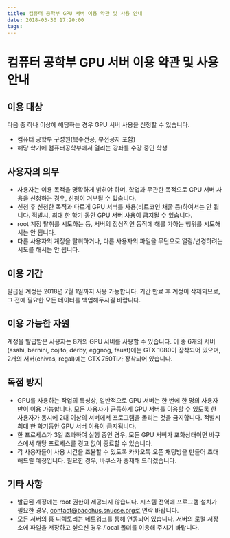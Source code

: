 ```yaml
---
title: 컴퓨터 공학부 GPU 서버 이용 약관 및 사용 안내
date: 2018-03-30 17:20:00
tags:
---
```


# 컴퓨터 공학부 GPU 서버 이용 약관 및 사용 안내
## 이용 대상
다음 중 하나 이상에 해당하는 경우 GPU 서버 사용을 신청할 수 있습니다.
- 컴퓨터 공학부 구성원(복수전공, 부전공자 포함)
- 해당 학기에 컴퓨터공학부에서 열리는 강좌를 수강 중인 학생

## 사용자의 의무
- 사용자는 이용 목적을 명확하게 밝혀야 하며, 학업과 무관한 목적으로 GPU 서버 사용을 신청하는 경우, 신청이 거부될 수 있습니다.
- 신청 후 신청한 목적과 다르게 GPU 서버를 사용(비트코인 채굴 등)하여서는 안 됩니다. 적발시, 최대 한 학기 동안 GPU 서버 사용이 금지될 수 있습니다.
- root 계정 탈취를 시도하는 등, 서버의 정상적인 동작에 해를 가하는 행위를 시도해서는 안 됩니다.
- 다른 사용자의 계정을 탈취하거나, 다른 사용자의 파일을 무단으로 열람/변경하려는 시도를 해서는 안 됩니다.

## 이용 기간
발급된 계정은 2018년 7월 1일까지 사용 가능합니다. 기간 만료 후 계정이 삭제되므로, 그 전에 필요한 모든 데이터를 백업해두시길 바랍니다.

## 이용 가능한 자원
계정을 발급받은 사용자는 8개의 GPU 서버를 사용할 수 있습니다. 이 중 6개의 서버(asahi, bernini, cojito, derby, eggnog, faust)에는 GTX 1080이 장착되어 있으며, 2개의 서버(chivas, regal)에는 GTX 750Ti가 장착되어 있습니다.

## 독점 방지
- GPU를 사용하는 작업의 특성상, 일반적으로 GPU 서버는 한 번에 한 명의 사용자만이 이용 가능합니다. 모든 사용자가 균등하게 GPU 서버를 이용할 수 있도록 한 사용자가 동시에 2대 이상의 서버에서 프로그램을 돌리는 것을 금지합니다. 적발시 최대 한 학기동안 GPU 서버 이용이 금지됩니다.
- 한 프로세스가 3일 초과하여 실행 중인 경우, 모든 GPU 서버가 포화상태이면 바쿠스에서 해당 프로세스를 경고 없이 종료할 수 있습니다.
- 각 사용자들이 사용 시간을 조율할 수 있도록 카카오톡 오픈 채팅방을 만들어 초대해드릴 예정입니다. 필요한 경우, 바쿠스가 중재해 드리겠습니다.

## 기타 사항
- 발급된 계정에는 root 권한이 제공되지 않습니다. 시스템 전역에 프로그램 설치가 필요한 경우, contact@bacchus.snucse.org로 연락 바랍니다.
- 모든 서버의 홈 디렉토리는 네트워크를 통해 연동되어 있습니다. 서버의 로컬 저장소에 파일을 저장하고 싶으신 경우 /local 폴더를 이용해 주시기 바랍니다.
